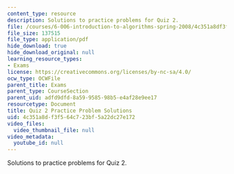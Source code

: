 ```yaml
---
content_type: resource
description: Solutions to practice problems for Quiz 2.
file: /courses/6-006-introduction-to-algorithms-spring-2008/4c351a8df3f564c723bf5a22dc27e172_solutions2.pdf
file_size: 137515
file_type: application/pdf
hide_download: true
hide_download_original: null
learning_resource_types:
- Exams
license: https://creativecommons.org/licenses/by-nc-sa/4.0/
ocw_type: OCWFile
parent_title: Exams
parent_type: CourseSection
parent_uid: adfd9dfd-8a59-9585-98b5-e4af28e9ee17
resourcetype: Document
title: Quiz 2 Practice Problem Solutions
uid: 4c351a8d-f3f5-64c7-23bf-5a22dc27e172
video_files:
  video_thumbnail_file: null
video_metadata:
  youtube_id: null
---
```

Solutions to practice problems for Quiz 2.